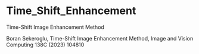 # Time_Shift_Enhancement
Time-Shift Image Enhancement Method

Boran Sekeroglu, Time-Shift Image Enhancement Method, Image and Vision Computing 138C (2023) 104810
